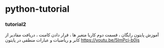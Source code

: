 # python-tutorial
### tutorial2
آموزش پایتون رایگان ، قسمت دوم  کاربا متغیر ها ، قرار دادن کامنت ، دریافت مقادیر از کابر و ریاضیات و عبارات منطقی در پایتون
https://youtu.be/5ImPcj-b0js
